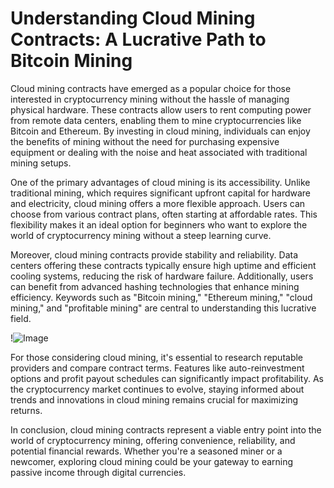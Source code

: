 # Understanding Cloud Mining Contracts: A Lucrative Path to Bitcoin Mining

Cloud mining contracts have emerged as a popular choice for those interested in cryptocurrency mining without the hassle of managing physical hardware. These contracts allow users to rent computing power from remote data centers, enabling them to mine cryptocurrencies like Bitcoin and Ethereum. By investing in cloud mining, individuals can enjoy the benefits of mining without the need for purchasing expensive equipment or dealing with the noise and heat associated with traditional mining setups.

One of the primary advantages of cloud mining is its accessibility. Unlike traditional mining, which requires significant upfront capital for hardware and electricity, cloud mining offers a more flexible approach. Users can choose from various contract plans, often starting at affordable rates. This flexibility makes it an ideal option for beginners who want to explore the world of cryptocurrency mining without a steep learning curve.

Moreover, cloud mining contracts provide stability and reliability. Data centers offering these contracts typically ensure high uptime and efficient cooling systems, reducing the risk of hardware failure. Additionally, users can benefit from advanced hashing technologies that enhance mining efficiency. Keywords such as "Bitcoin mining," "Ethereum mining," "cloud mining," and "profitable mining" are central to understanding this lucrative field.

!![Image](https://github.com/user-attachments/assets/3be06921-4469-491d-bd37-5f14c53422b7)

For those considering cloud mining, it's essential to research reputable providers and compare contract terms. Features like auto-reinvestment options and profit payout schedules can significantly impact profitability. As the cryptocurrency market continues to evolve, staying informed about trends and innovations in cloud mining remains crucial for maximizing returns.

In conclusion, cloud mining contracts represent a viable entry point into the world of cryptocurrency mining, offering convenience, reliability, and potential financial rewards. Whether you're a seasoned miner or a newcomer, exploring cloud mining could be your gateway to earning passive income through digital currencies.